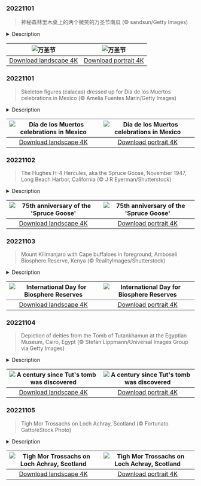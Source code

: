 

### 20221101

> 神秘森林里木桌上的两个微笑的万圣节南瓜 (© sandsun/Getty Images)

<details>
<summary>Description</summary>

> 南瓜灯最早起源于古代爱尔兰。后来这个习俗传入美国，新大陆的人们用南瓜替代萝卜，在上面雕刻鬼脸，在里面放上蜡烛，演变成了现在的南瓜灯，成为了万圣节的标志性装饰。
> 
> 
> 
> 

</details>

| ![万圣节](https://cn.bing.com/th?id=OHR.SmilingPunpkins2022_ZH-CN6763384812_UHD.jpg&pid=hp&w=400&h=224&rs=1&c=4) | ![万圣节](https://cn.bing.com/th?id=OHR.SmilingPunpkins2022_ZH-CN6763384812_1080x1920.jpg&pid=hp&w=155&h=315&rs=1&c=4) |
|:---------:|:---------:|
| [Download landscape 4K](https://cn.bing.com/th?id=OHR.SmilingPunpkins2022_ZH-CN6763384812_UHD.jpg) | [Download portrait 4K](https://cn.bing.com/th?id=OHR.SmilingPunpkins2022_ZH-CN6763384812_1080x1920.jpg) |

### 20221101

> Skeleton figures (calacas) dressed up for Día de los Muertos celebrations in Mexico (© Amelia Fuentes Marin/Getty Images)

<details>
<summary>Description</summary>

> It may seem odd to celebrate death—after all, it's the end of our personal era. But tell that to people who celebrate the Day of the Dead, or el Día de los Muertos, and they'll smile. They may explain that death is part of the circle of life, and as natural as any other human milestone. As our photo shows, the Day of the Dead is a big holiday in Mexico, where calacas—skeleton figures of musicians, workers, and other folks in merry scenes of everyday 'life'—lurk everywhere for weeks before the main event. Of course, living people also play dead for the day, donning skeleton outfits, masks, and grotesque makeup. Music, processions, and food add to the quirky, fun carnival atmosphere.
> 
> The Day of the Dead has deep roots in Mexico. In Aztec times, for example, the belief was that after people died, they traveled to the Land of the Dead, called Chicunamictlán. Mexico's pre-Hispanic beliefs eventually melded with Catholic celebrations of All Saints' Day and All Souls' Day to create the joyous event celebrated today. Families leave food or other gifts on their loved ones' graves or on homemade altars called 'ofrendas,' welcoming deceased relatives for the day. No wonder it's viewed as a happy holiday—you get to hang out with the spirits of the dearly loved people whom you've lost. (Just don't let Uncle Joe tell one of his jokes.)
> 
> 

</details>

| ![Día de los Muertos celebrations in Mexico](https://cn.bing.com/th?id=OHR.Calacas_EN-US6430903741_UHD.jpg&pid=hp&w=400&h=224&rs=1&c=4) | ![Día de los Muertos celebrations in Mexico](https://cn.bing.com/th?id=OHR.Calacas_EN-US6430903741_1080x1920.jpg&pid=hp&w=155&h=315&rs=1&c=4) |
|:---------:|:---------:|
| [Download landscape 4K](https://cn.bing.com/th?id=OHR.Calacas_EN-US6430903741_UHD.jpg) | [Download portrait 4K](https://cn.bing.com/th?id=OHR.Calacas_EN-US6430903741_1080x1920.jpg) |

### 20221102

> The Hughes H-4 Hercules, aka the Spruce Goose, November 1947, Long Beach Harbor, California (© J R Eyerman/Shutterstock)

<details>
<summary>Description</summary>

> Today we're looking back to a time when an eccentric billionaire's dream of reaching new heights was still a novel idea. It was 75 years ago today that Howard Hughes' 'flying boat,' dubbed the 'Spruce Goose,' made its one and only flight. Officially named the Hughes H-4 Hercules, the press persisted in calling it the 'Spruce Goose' even though it was constructed almost entirely of birch wood. The plane was commissioned in 1942 by American industrialist Henry Kaiser, who supplied ships to the US during World War II. Kaiser recruited Hughes—the film producer turned pilot, engineer, and business magnate—to build a flying cargo ship that could avoid German submarines while transporting troops and war supplies across the Atlantic. The contract called for three of the planes to be built within two years. Hughes was still working on the design when the war ended—in the end, he delivered only the one in our photo, two years after V-E Day.
> 
> Adjusted for inflation, the Spruce Goose cost roughly $213 million. It remains the largest flying boat ever built and when it was finished, it had the longest wingspan of any previously built aircraft at 320 feet, 11 inches. Even though the plane was no longer needed for the war effort, Hughes was committed to seeing it fly, which it did, but just barely. After liftoff, it flew at 135 mph roughly 70 feet above the water. It cruised for about a mile for a whopping 26 seconds. 'I put the sweat of my life into this thing,' Hughes had said just a few months prior, vowing to leave the country if it was a failure. Failure is in the eye of the beholder, however, as Hughes never left and his spending of government funds was considered reasonable, because, technically, the Spruce Goose did fly.
> 
> 

</details>

| ![75th anniversary of the 'Spruce Goose'](https://cn.bing.com/th?id=OHR.SpruceGoose_EN-US0021752220_UHD.jpg&pid=hp&w=400&h=224&rs=1&c=4) | ![75th anniversary of the 'Spruce Goose'](https://cn.bing.com/th?id=OHR.SpruceGoose_EN-US0021752220_1080x1920.jpg&pid=hp&w=155&h=315&rs=1&c=4) |
|:---------:|:---------:|
| [Download landscape 4K](https://cn.bing.com/th?id=OHR.SpruceGoose_EN-US0021752220_UHD.jpg) | [Download portrait 4K](https://cn.bing.com/th?id=OHR.SpruceGoose_EN-US0021752220_1080x1920.jpg) |

### 20221103

> Mount Kilimanjaro with Cape buffaloes in foreground, Amboseli Biosphere Reserve, Kenya (© RealityImages/Shutterstock)

<details>
<summary>Description</summary>

> UNESCO designated November 3, 2022, the first annual International Day for Biosphere Reserves. Biosphere reserves are vast areas around the world used to promote biodiversity, cultural diversity, environmentally sustainable economic development, and research and education on how humans can coexist with nature.
> 
> The Amboseli Biosphere Reserve, which we feature today, is located on the Kenyan side of Mount Kilimanjaro and includes an amazing variety of ecological zones, including dry mountain forests, mountains, savannah rangelands, wetlands, and swamps. Elephants, lions, and giraffes make their home in the Amboseli. Designated a UNESCO biosphere reserve in 1980, Amboseli was a focus of a UN-sponsored program to ensure the long-term conservation of biodiversity in the area, partly by involving the local population in sustainable use.
> 
> 

</details>

| ![International Day for Biosphere Reserves](https://cn.bing.com/th?id=OHR.AmboseliBioshere_EN-US9391999022_UHD.jpg&pid=hp&w=400&h=224&rs=1&c=4) | ![International Day for Biosphere Reserves](https://cn.bing.com/th?id=OHR.AmboseliBioshere_EN-US9391999022_1080x1920.jpg&pid=hp&w=155&h=315&rs=1&c=4) |
|:---------:|:---------:|
| [Download landscape 4K](https://cn.bing.com/th?id=OHR.AmboseliBioshere_EN-US9391999022_UHD.jpg) | [Download portrait 4K](https://cn.bing.com/th?id=OHR.AmboseliBioshere_EN-US9391999022_1080x1920.jpg) |

### 20221104

> Depiction of deities from the Tomb of Tutankhamun at the Egyptian Museum, Cairo, Egypt (© Stefan Lippmann/Universal Images Group via Getty Images)

<details>
<summary>Description</summary>

> A hundred years ago today, British archaeologist and Egyptologist Howard Carter discovered the sarcophagus of Tutankhamun, better known as King Tut, in Egypt's Valley of the Kings. Though they first uncovered the tomb of the 'boy king' on November 4, 1922, Carter and crew took years to excavate the burial site. What they found astonished the world. It was loaded with more than 5,000 artifacts, including a solid gold coffin, face mask, thrones, archery bows, trumpets, a lotus chalice, furniture, food, wine, sandals, gold caps to protect Tut's toes, and fresh linen underwear. Because you should always bring clean undies, even when you're crossing into the realm of the dead.
> 
> Though Tut is considered a minor pharaoh by historians, the discovery of his tomb was one of the most significant in the history of archaeology. The burial site was remarkably well preserved—unlike many neighboring tombs, it was untouched by grave robbers, thanks to debris covering the entrance for most of the tomb's existence. In the 1960s, Egypt allowed the treasures of King Tut to leave the country for display, and the exhibit has traveled the world numerous times. Today, King Tut's death mask and sarcophagus are displayed here at the Egyptian Museum in Cairo.
> 
> 

</details>

| ![A century since Tut's tomb was discovered](https://cn.bing.com/th?id=OHR.Deities_EN-US8555427337_UHD.jpg&pid=hp&w=400&h=224&rs=1&c=4) | ![A century since Tut's tomb was discovered](https://cn.bing.com/th?id=OHR.Deities_EN-US8555427337_1080x1920.jpg&pid=hp&w=155&h=315&rs=1&c=4) |
|:---------:|:---------:|
| [Download landscape 4K](https://cn.bing.com/th?id=OHR.Deities_EN-US8555427337_UHD.jpg) | [Download portrait 4K](https://cn.bing.com/th?id=OHR.Deities_EN-US8555427337_1080x1920.jpg) |

### 20221105

> Tigh Mor Trossachs on Loch Achray, Scotland (© Fortunato Gatto/eStock Photo)

<details>
<summary>Description</summary>

> Fairy-tale castle? Check. Stunning Scottish backdrop? Check. Calm, tranquil loch? Check. If Tigh Mor looks idyllic to you, you're not alone. Queen Victoria spent time here in its heyday, and though the old hotel (it was built in 1849) declined over the years, a multimillion-dollar restoration has brought it right back to its former glory.
> 
> Tigh Mor sits above Loch Achray in Scotland's Trossachs, a region with scenery so stunning it draws artists and painters like moths to a flame. Writers are also inspired by its beauty: Way back in the early 1800s Sir Walter Scott's poem 'The Lady of the Lake' and novel 'Rob Roy' stirred interest in visiting this area of wooded glens, braes, and waterways called 'the Trossachs.'
> 
> Today many visitors hike or bike the Trossachs Trail, a beautiful 40-mile route that starts at Loch Lomond and winds along rivers and through woods, offering family-friendly adventures as well as challenges for mountain bikers and rock climbers. More of a water person? The Trossachs are also great for canoeing, kayaking, paddleboarding, sailing, swimming, and fishing on rivers and lochs aplenty.

</details>

| ![Tigh Mor Trossachs on Loch Achray, Scotland](https://cn.bing.com/th?id=OHR.Trossachs_EN-US0183507678_UHD.jpg&pid=hp&w=400&h=224&rs=1&c=4) | ![Tigh Mor Trossachs on Loch Achray, Scotland](https://cn.bing.com/th?id=OHR.Trossachs_EN-US0183507678_1080x1920.jpg&pid=hp&w=155&h=315&rs=1&c=4) |
|:---------:|:---------:|
| [Download landscape 4K](https://cn.bing.com/th?id=OHR.Trossachs_EN-US0183507678_UHD.jpg) | [Download portrait 4K](https://cn.bing.com/th?id=OHR.Trossachs_EN-US0183507678_1080x1920.jpg) |